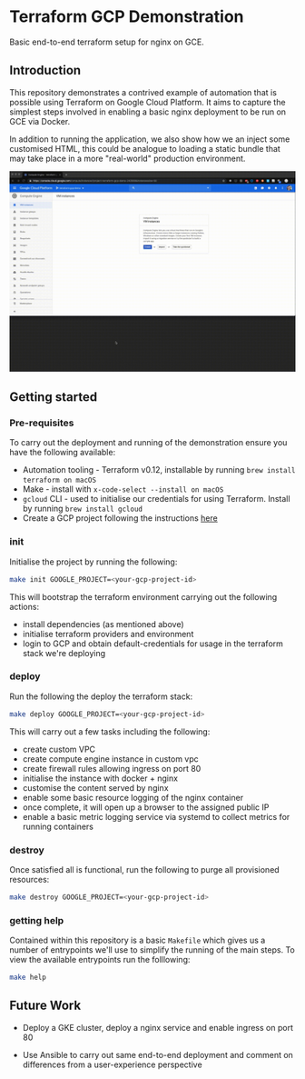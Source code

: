 # Terraform GCP Demonstration

Basic end-to-end terraform setup for nginx on GCE.

## Introduction

This repository demonstrates a contrived example of automation that is possible using Terraform on Google Cloud Platform. It aims to capture the simplest steps involved in enabling a basic nginx deployment to be run on GCE via Docker.

In addition to running the application, we also show how we an inject some customised HTML, this could be analogue to loading a static bundle that may take place in a more "real-world" production environment.

![demo.gif](demo.gif)

## Getting started

### Pre-requisites

To carry out the deployment and running of the demonstration ensure you have the following available:

* Automation tooling - Terraform v0.12, installable by running `brew install terraform on macOS`
* Make - install with `x-code-select --install on macOS`
* `gcloud` CLI - used to initialise our credentials for using Terraform. Install by running `brew install gcloud`
* Create a GCP project following the instructions [here](https://cloud.google.com/resource-manager/docs/creating-managing-projects)

### init

Initialise the project by running the following:

```bash
make init GOOGLE_PROJECT=<your-gcp-project-id>
```

This will bootstrap the terraform environment carrying out the following actions:

* install dependencies (as mentioned above)
* initialise terraform providers and environment
* login to GCP and obtain default-credentials for usage in the terraform stack we're deploying

### deploy

Run the following the deploy the terraform stack:

```bash
make deploy GOOGLE_PROJECT=<your-gcp-project-id>
```

This will carry out a few tasks including the following:

* create custom VPC
* create compute engine instance in custom vpc
* create firewall rules allowing ingress on port 80
* initialise the instance with docker + nginx
* customise the content served by nginx
* enable some basic resource logging of the nginx container
* once complete, it will open up a browser to the assigned public IP
* enable a basic metric logging service via systemd to collect metrics for running containers

### destroy

Once satisfied all is functional, run the following to purge all provisioned resources:

```bash
make destroy GOOGLE_PROJECT=<your-gcp-project-id>
```

### getting help

Contained within this repository is a basic `Makefile` which gives us a number of entrypoints we'll use to simplify the running of the main steps. To view the available entrypoints run the folllowing:

```bash
make help
```

## Future Work

* Deploy a GKE cluster, deploy a nginx service and enable ingress on port 80

* Use Ansible to carry out same end-to-end deployment and comment on differences from a user-experience perspective
